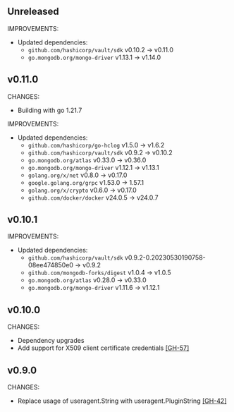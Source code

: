 ## Unreleased

IMPROVEMENTS:
* Updated dependencies:
  * `github.com/hashicorp/vault/sdk` v0.10.2 -> v0.11.0
  * `go.mongodb.org/mongo-driver` v1.13.1 -> v1.14.0

## v0.11.0

CHANGES:
* Building with go 1.21.7

IMPROVEMENTS:
* Updated dependencies:
  * `github.com/hashicorp/go-hclog` v1.5.0 -> v1.6.2
  * `github.com/hashicorp/vault/sdk` v0.9.2 -> v0.10.2
  * `go.mongodb.org/atlas` v0.33.0 -> v0.36.0
  * `go.mongodb.org/mongo-driver` v1.12.1 -> v1.13.1
  * `golang.org/x/net` v0.8.0 -> v0.17.0
  * `google.golang.org/grpc` v1.53.0 -> 1.57.1
  * `golang.org/x/crypto` v0.6.0 -> v0.17.0
  * `github.com/docker/docker` v24.0.5 -> v24.0.7

## v0.10.1

IMPROVEMENTS:
* Updated dependencies:
   * `github.com/hashicorp/vault/sdk` v0.9.2-0.20230530190758-08ee474850e0 -> v0.9.2
   * `github.com/mongodb-forks/digest` v1.0.4 -> v1.0.5
   * `go.mongodb.org/atlas` v0.28.0 -> v0.33.0
   * `go.mongodb.org/mongo-driver` v1.11.6 -> v1.12.1

## v0.10.0

CHANGES:

- Dependency upgrades
- Add support for X509 client certificate credentials [[GH-57]](https://github.com/hashicorp/vault-plugin-database-mongodbatlas/pull/57)

## v0.9.0

CHANGES:

- Replace usage of useragent.String with useragent.PluginString [[GH-42]](https://github.com/hashicorp/vault-plugin-database-mongodbatlas/pull/42)
